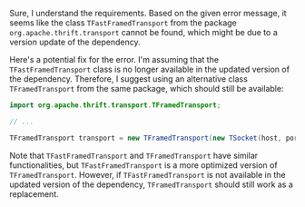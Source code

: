 Sure, I understand the requirements. Based on the given error message, it seems like the class `TFastFramedTransport` from the package `org.apache.thrift.transport` cannot be found, which might be due to a version update of the dependency.

Here's a potential fix for the error. I'm assuming that the `TFastFramedTransport` class is no longer available in the updated version of the dependency. Therefore, I suggest using an alternative class `TFramedTransport` from the same package, which should still be available:
```java
import org.apache.thrift.transport.TFramedTransport;

// ...

TFramedTransport transport = new TFramedTransport(new TSocket(host, port));
```
Note that `TFastFramedTransport` and `TFramedTransport` have similar functionalities, but `TFastFramedTransport` is a more optimized version of `TFramedTransport`. However, if `TFastFramedTransport` is not available in the updated version of the dependency, `TFramedTransport` should still work as a replacement.